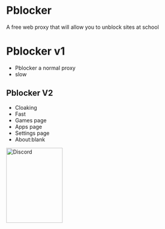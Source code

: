 # Pblocker
A free web proxy that will allow you to unblock sites at school

# Pblocker v1
- Pblocker a normal proxy
- slow
## Pblocker V2
- Cloaking
- Fast
- Games page
- Apps page
- Settings page
- About:blank
<a href="https://discord.gg/GfQzxdtYhH" target="_blank">
    <img src="https://lh3.googleusercontent.com/ogw/AKPQZvwouZEE-3uyREzAgCOVF_ZYQ9ikLE6N-C7WmOtv2w=s64-c-mo" alt="Discord" width="150" height="200">
</a>
